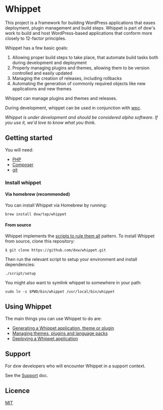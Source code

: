 # Whippet

This project is a framework for building WordPress applications that eases deployment, plugin management and build steps. Whippet is part of dxw's work to build and host WordPress-based applications that conform more closely to 12-factor principles.

Whippet has a few basic goals:

1. Allowing proper build steps to take place, that automate build tasks both during development and deployment
2. Properly managing plugins and themes, allowing them to be version controlled and easily updated
3. Managing the creation of releases, including rollbacks
4. Automating the generation of commonly required objects like new applications and new themes

Whippet can manage plugins and themes and releases.

During development, whippet can be used in conjunction with [wpc](https://github.com/dxw/wpc).

*Whippet is under development and should be considered alpha software. If you use it, we'd love to know what you think.*

## Getting started

You will need:

* [PHP](https://www.php.net/)
* [Composer](https://getcomposer.org/)
* [git](https://git-scm.com/)

### Install whippet

#### Via homebrew (recommended)

You can install Whippet via Homebrew by running:

```
brew install dxw/tap/whippet
```

#### From source

Whippet implements the [scripts to rule them all](https://github.com/github/scripts-to-rule-them-all)
pattern. To install Whippet from source, clone this repository:

```shell
$ git clone https://github.com/dxw/whippet.git
```

Then run the relevant script to setup your environment and install dependencies:

```shell
./script/setup
```

You might also want to symlink whippet to somewhere in your path:

```shell
sudo ln -s $PWD/bin/whippet /usr/local/bin/whippet
```

## Using Whippet

The main things you can use Whippet to do are:

* [Generating a Whippet application, theme or plugin](docs/generate.md)
* [Managing themes, plugins and language packs](docs/managing-dependencies.md)
* [Deploying a Whippet application](docs/deploy.md)

## Support

For dxw developers who will encounter Whippet in a support context.

See the [Support](docs/support.md) doc.

## Licence

[MIT](COPYING.txt)
